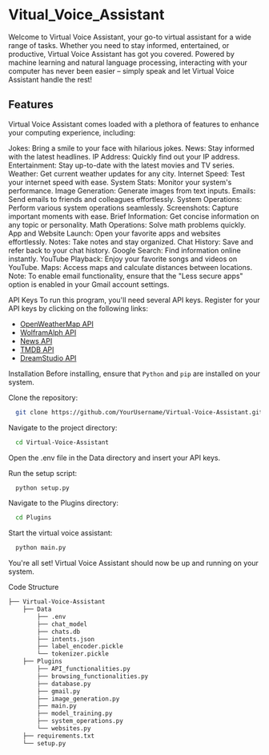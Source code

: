 # Vitual_Voice_Assistant

Welcome to Virtual Voice Assistant, your go-to virtual assistant for a wide range of tasks. Whether you need to stay informed, entertained, or productive, Virtual Voice Assistant has got you covered. Powered by machine learning and natural language processing, interacting with your computer has never been easier – simply speak and let Virtual Voice Assistant handle the rest!

## Features
Virtual Voice Assistant comes loaded with a plethora of features to enhance your computing experience, including:

Jokes: Bring a smile to your face with hilarious jokes.
News: Stay informed with the latest headlines.
IP Address: Quickly find out your IP address.
Entertainment: Stay up-to-date with the latest movies and TV series.
Weather: Get current weather updates for any city.
Internet Speed: Test your internet speed with ease.
System Stats: Monitor your system's performance.
Image Generation: Generate images from text inputs.
Emails: Send emails to friends and colleagues effortlessly.
System Operations: Perform various system operations seamlessly.
Screenshots: Capture important moments with ease.
Brief Information: Get concise information on any topic or personality.
Math Operations: Solve math problems quickly.
App and Website Launch: Open your favorite apps and websites effortlessly.
Notes: Take notes and stay organized.
Chat History: Save and refer back to your chat history.
Google Search: Find information online instantly.
YouTube Playback: Enjoy your favorite songs and videos on YouTube.
Maps: Access maps and calculate distances between locations.
Note: To enable email functionality, ensure that the "Less secure apps" option is enabled in your Gmail account settings.

API Keys
To run this program, you'll need several API keys. Register for your API keys by clicking on the following links:

- [OpenWeatherMap API](https://openweathermap.org/api)
- [WolframAlph API](https://products.wolframalpha.com/api)
- [News API](https://newsapi.org/)
- [TMDB API](https://developer.themoviedb.org/docs/getting-started)
- [DreamStudio API](https://platform.stability.ai/docs/getting-started/authentication)


Installation
Before installing, ensure that `Python` and `pip` are installed on your system.

Clone the repository:

```bash
  git clone https://github.com/YourUsername/Virtual-Voice-Assistant.git
```
Navigate to the project directory:

```bash
  cd Virtual-Voice-Assistant
```
Open the .env file in the Data directory and insert your API keys.

Run the setup script:

```bash
  python setup.py
```
Navigate to the Plugins directory:

```bash
  cd Plugins
```
Start the virtual voice assistant:

```bash
  python main.py
```
You're all set! Virtual Voice Assistant should now be up and running on your system.

Code Structure
```bash
├── Virtual-Voice-Assistant
    ├── Data
        ├── .env
        ├── chat_model
        ├── chats.db
        ├── intents.json
        ├── label_encoder.pickle
        └── tokenizer.pickle
    ├── Plugins
        ├── API_functionalities.py
        ├── browsing_functionalities.py
        ├── database.py
        ├── gmail.py
        ├── image_generation.py
        ├── main.py
        ├── model_training.py
        ├── system_operations.py
        └── websites.py
    ├── requirements.txt
    └── setup.py
```
